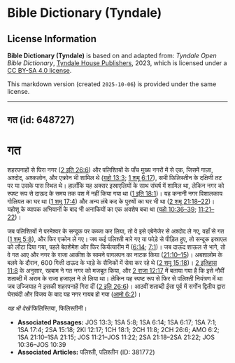 # Bible Dictionary (Tyndale)

## License Information

**Bible Dictionary (Tyndale)** is based on and adapted from: _Tyndale Open Bible Dictionary_, [Tyndale House Publishers](https://tyndaleopenresources.com/), 2023, which is licensed under a [CC BY-SA 4.0 license](https://creativecommons.org/licenses/by-sa/4.0/legalcode.en).

This markdown version (created `2025-10-06`) is provided under the same license.



--------------------------------

## गत (id: 648727)

गत
==

शहरपनाहों से घिरा नगर ([2 इति 26:6](https://ref.ly/2Chr26:6)) और पलिश्तियों के पाँच मुख्य नगरों में से एक, जिसमें गाज़ा, अश्दोद, अश्कलोन, और एक्रोन भी शामिल थे ([यहो 13:3](https://ref.ly/Josh13:3); [1 शमू 6:17](https://ref.ly/1Sam6:17)), सभी फिलिस्तीन के दक्षिणी तट पर या उसके पास स्थित थे। हालाँकि यह अक्सर इस्राएलियों के साथ संघर्ष में शामिल था, लेकिन नगर को स्पष्ट रूप से दाऊद के समय तक वश में नहीं किया गया था ([1 इति 18:1](https://ref.ly/1Chr18:1))। यह कनानी नगर विशालकाय गोलियत का घर था ([1 शमू 17:4](https://ref.ly/1Sam17:4)) और अन्य लंबे कद के पुरुषों का घर भी था ([2 शमू 21:18–22](https://ref.ly/2Sam21:18-2Sam21:22))। यहोशू के व्यापक अभियानों के बाद भी अनाकियों का एक अवशेष बचा था ([यहो 10:36–39](https://ref.ly/Josh10:36-Josh10:39); [11:21–22](https://ref.ly/Josh11:21-Josh11:22))।

जब पलिश्तियों ने परमेश्वर के सन्दूक पर कब्जा कर लिया, तो वे इसे एबेनेजेर से अश्दोद ले गए, वहाँ से गत ([1 शमू 5:8](https://ref.ly/1Sam5:8)), और फिर एक्रोन ले गए। जब कई पलिश्ती मारे गए या फोड़े से पीड़ित हुए, तो सन्दूक इस्राएल को लौटा दिया गया, पहले बेतशेमेश और फिर किर्यत्यारीम में ([6:14](https://ref.ly/1Sam6:14); [7:1](https://ref.ly/1Sam7:1))। जब दाऊद शाऊल से भागे, तो वे गत आए और नगर के राजा आकीश के सामने पागलपन का नाटक किया ([21:10–15](https://ref.ly/1Sam21:10-1Sam21:15))। अबशालोम के बलवे के दौरान, 600 गित्ती दाऊद के भाड़े के सैनिकों में सेवा कर रहे थे ([2 शमू 15:18](https://ref.ly/2Sam15:18))। [2 इतिहास 11:8](https://ref.ly/2Chr11:8) के अनुसार, रहबाम ने गत नगर को मजबूत किया, और [2 राजा 12:17](https://ref.ly/2Kgs12:17) में बताया गया है कि इसे नौवीं शताब्दी में अराम के राजा हजाएल ने ले लिया था। लेकिन यह स्पष्ट रूप से फिर से पलिश्ती नियंत्रण में था जब उज्जियाह ने इसकी शहरपनाहें गिरा दीं ([2 इति 26:6](https://ref.ly/2Chr26:6))। आठवीं शताब्दी ईसा पूर्व में सर्गोन द्वितीय द्वारा घेराबंदी और विजय के बाद यह नगर गायब हो गया ([आमो 6:2](https://ref.ly/Amos6:2))।

*यह भी देखें* फिलिस्तिया, फिलिस्तीनी।

* **Associated Passages:** JOS 13:3; 1SA 5:8; 1SA 6:14; 1SA 6:17; 1SA 7:1; 1SA 17:4; 2SA 15:18; 2KI 12:17; 1CH 18:1; 2CH 11:8; 2CH 26:6; AMO 6:2; 1SA 21:10–1SA 21:15; JOS 11:21–JOS 11:22; 2SA 21:18–2SA 21:22; JOS 10:36–JOS 10:39
* **Associated Articles:** पलिश्ती, पलिश्तीन (ID: 381772)

